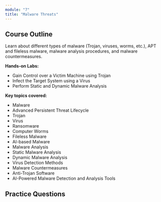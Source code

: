 ```yaml
---
module: "7"
title: "Malware Threats"
---
```


## Course Outline

Learn about different types of malware (Trojan, viruses, worms, etc.), APT and fileless malware, malware analysis procedures, and malware countermeasures.

**Hands-on Labs:**

- Gain Control over a Victim Machine using Trojan
- Infect the Target System using a Virus
- Perform Static and Dynamic Malware Analysis

**Key topics covered:**

- Malware
- Advanced Persistent Threat Lifecycle
- Trojan
- Virus
- Ransomware
- Computer Worms
- Fileless Malware
- AI-based Malware
- Malware Analysis
- Static Malware Analysis
- Dynamic Malware Analysis
- Virus Detection Methods
- Malware Countermeasures
- Anti-Trojan Software
- AI-Powered Malware Detection and Analysis Tools

## Practice Questions
